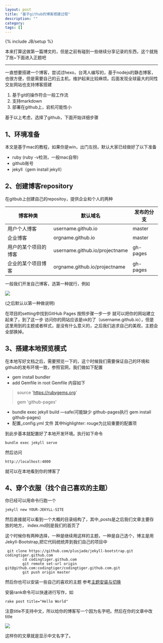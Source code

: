 ```yaml
---
layout: post
title: "基于github的博客搭建过程"
description: ""
category:
tags: []
---
```

{% include JB/setup %}



本来打算这做第一篇博文的，但是之前有碰到一些继续分享记录的东西，这个就拖了拖~下面进入正题吧

------

一直想要搭建一个博客，尝试过hexo，台湾人编写的，基于nodejs的静态博客，也很方便，但是需要自己的云主机，维护起来比较麻烦。后面发现全球最大的同性交友网站也支持博客搭建

1. 基于git的操作符合一般工作流
2. 支持markdown
3. 部署在github上，宕机可能性小

基于以上考虑，选择了github，下面开始详细步骤

## 1、环境准备
本文是基于mac的教程，如果你是win，出门左拐，默认大家已经做好了以下准备

* ruby (ruby -v检测，一般mac自带)
* github账号
* jekyll（gem install jekyll）

## 2、创建博客repository
在gitbub上创建自己的repositoy，提供企业和个人的两种


| 博客种类 | 默认域名 | 发布的分支 |
| ------------ | ------------- | ------------ |
| 用户个人博客 | username.github.io | master |
| 企业博客 | orgname.github.io  | master |
| 用户的某个项目的博客 | username.github.io/projectname  | 	gh-pages |
| 企业的某个项目博客 | orgname.github.io/projectname  | 	gh-pages |

一般我们开发自己博客，选第一种就行，例如

![](http://7xs9oq.com1.z0.glb.clouddn.com/ssc3d89561c1fda55d54e9c6bda868727f.png-960.jpg)

(之后默认以第一种做说明)

在项目的setting中找到GitHub Pages 按照步骤一步一步 就可以把你的网站建立起来了，到了这一步 访问你的网站应该是ok的了（username.github.io），但是这里用到的主题或者样式，是没有什么意义的，之后我们追求自己的美观，主题会全部换掉。

## 3、搭建本地预览模式
在本地写好文档之后，需要预览一下的，这个时候我们需要保证自己的环境和github的发布环境一致，参照官网，我们做如下配置

* gem install bundler
* add Gemfile  in root
Gemfile 内容如下

 >source 'https://rubygems.org'
>
>gem 'github-pages'

* bundle exec jekyll build —safe(可能缺少 github-pages执行 gem install github-pages)
* 配置_config.yml 文件 其中highlighter: rouge为比较重要的配置项

到此步基本就配置好了本地开发环境。执行如下命令

~~~
bundle exec jekyll serve
~~~  

然后访问

	http://localhost:4000

就可以在本地看到你的博客了



## 4、穿个衣服（找个自己喜欢的主题）

你已经可以用命令行跑一个

~~~shell
jekyll new YOUR-JEKYLL-SITE
~~~
然后直接就可以看到一个大概的目录结构了，其中_posts是之后我们文章主要存放的地方， index.md则是我们的首页了

这个时候你有两种选择，一种是继续用这样的主题，一种是自己选个，博主是用Jekyll-Bootstrap,把它代码统统弄到我们自己的项目中

~~~
 git clone https://github.com/plusjade/jekyll-bootstrap.git codingtiger.github.com
        cd codingtiger.github.com
        git remote set-url origin git@github.com:codingtiger/codingtiger.github.com.git
        git push origin master
~~~

然后你也可以安装一些自己的喜欢的主题
参考[主题安装与切换](http://jekyllbootstrap.com/usage/jekyll-theming.html)


安装rank命令可以快速进行写作，如

~~~
rake post title="Hello World"
~~~

注意title不支持中文，所以给你的博客写一个因为名字吧。然后在你的文章中改title

![](http://7xs9oq.com1.z0.glb.clouddn.com/ss64ddf994bb0053a10c145cc848b77c7b.png)

这样你的文章就是显示中文名字了。
